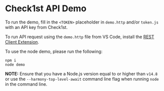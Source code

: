 # Check1st API Demo
To run the demo, fill in the `<TOKEN>` placeholder in `demo.http` and/or `token.js` with an API key from Check1st.

To run API request using the `demo.http` file from VS Code, install the [REST Client Extension](https://marketplace.visualstudio.com/items?itemName=humao.rest-client).

To use the node demo, please run the following:
 ```shell
 npm i
 node demo
 ````

 **NOTE:** Ensure that you have a Node.js version equal to or higher than `v14.8` or use the `--harmony-top-level-await` command line flag when running `node` in the command line.